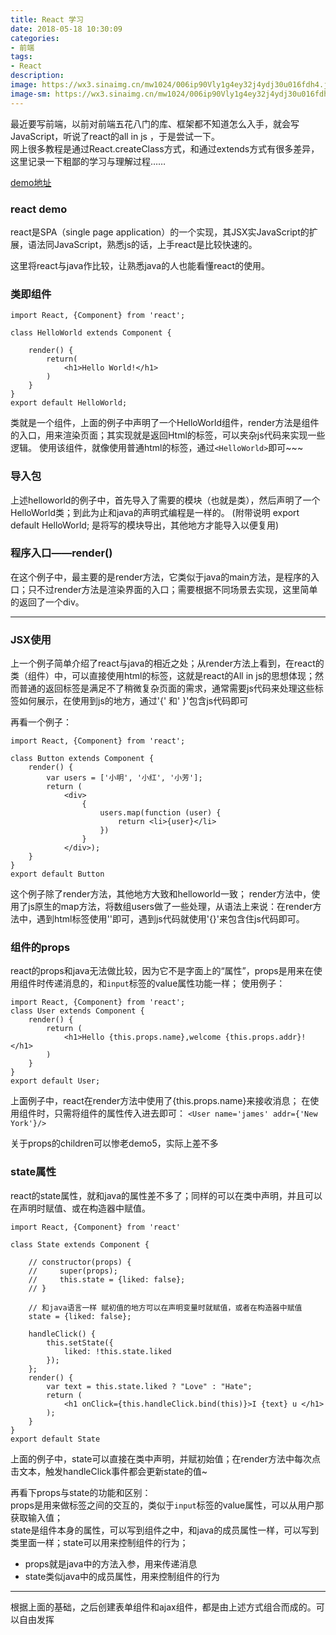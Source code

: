 ```yaml
---
title: React 学习
date: 2018-05-18 10:30:09
categories:
- 前端
tags:
- React
description:
image: https://wx3.sinaimg.cn/mw1024/006ip90Vly1g4ey32j4ydj30u016fdh4.jpg
image-sm: https://wx3.sinaimg.cn/mw1024/006ip90Vly1g4ey32j4ydj30u016fdh4.jpg
---  
```


最近要写前端，以前对前端五花八门的库、框架都不知道怎么入手，就会写JavaScript，听说了react的all in js ，于是尝试一下。  
网上很多教程是通过React.createClass方式，和通过extends方式有很多差异，这里记录一下粗鄙的学习与理解过程……  

[demo地址](https://github.com/pibicha/react_demo)
### react demo

react是SPA（single page application）的一个实现，其JSX实JavaScript的扩展，语法同JavaScript，熟悉js的话，上手react是比较快速的。

这里将react与java作比较，让熟悉java的人也能看懂react的使用。

### 类即组件
```react
import React, {Component} from 'react';

class HelloWorld extends Component {

    render() {
        return(
            <h1>Hello World!</h1>
        )
    }
}
export default HelloWorld;
```
类就是一个组件，上面的例子中声明了一个HelloWorld组件，render方法是组件的入口，用来渲染页面；其实现就是返回Html的标签，可以夹杂js代码来实现一些逻辑。
使用该组件，就像使用普通html的标签，通过`<HelloWorld>`即可~~~
### 导入包
上述helloworld的例子中，首先导入了需要的模块（也就是类），然后声明了一个HelloWorld类；到此为止和java的声明式编程是一样的。
(附带说明 export default HelloWorld; 是将写的模块导出，其他地方才能导入以便复用)
### 程序入口——render()
在这个例子中，最主要的是render方法，它类似于java的main方法，是程序的入口；只不过render方法是渲染界面的入口；需要根据不同场景去实现，这里简单的返回了一个div。


---

### JSX使用
上一个例子简单介绍了react与java的相近之处；从render方法上看到，在react的类（组件）中，可以直接使用html的标签，这就是react的All in js的思想体现；然而普通的返回标签是满足不了稍微复杂页面的需求，通常需要js代码来处理这些标签如何展示，在使用到js的地方，通过'{' 和' }'包含js代码即可

再看一个例子：
```react
import React, {Component} from 'react';

class Button extends Component {
    render() {
        var users = ['小明', '小红', '小芳'];
        return (
            <div>
                {
                    users.map(function (user) {
                        return <li>{user}</li>
                    })
                }
            </div>);
    }
}
export default Button
```

这个例子除了render方法，其他地方大致和helloworld一致；
render方法中，使用了js原生的map方法，将数组users做了一些处理，从语法上来说：在render方法中，遇到html标签使用'<xx>'即可，遇到js代码就使用'{}'来包含住js代码即可。

### 组件的props
react的props和java无法做比较，因为它不是字面上的“属性”，props是用来在使用组件时传递消息的，和`input`标签的value属性功能一样；
使用例子：
```react
import React, {Component} from 'react';
class User extends Component {
    render() {
        return (
            <h1>Hello {this.props.name},welcome {this.props.addr}!</h1>
        )
    }
}
export default User;
```
上面例子中，react在render方法中使用了{this.props.name}来接收消息；
在使用组件时，只需将组件的属性传入进去即可：
`<User name='james' addr={'New York'}/>`

关于props的children可以惨老demo5，实际上差不多

### state属性
react的state属性，就和java的属性差不多了；同样的可以在类中声明，并且可以在声明时赋值、或在构造器中赋值。
```react
import React, {Component} from 'react'

class State extends Component {

    // constructor(props) {
    //     super(props);
    //     this.state = {liked: false};
    // }

    // 和java语言一样 赋初值的地方可以在声明变量时就赋值，或者在构造器中赋值
    state = {liked: false};

    handleClick() {
        this.setState({
            liked: !this.state.liked
        });
    };
    render() {
        var text = this.state.liked ? "Love" : "Hate";
        return (
            <h1 onClick={this.handleClick.bind(this)}>I {text} u </h1>
        );
    }
}
export default State
```
上面的例子中，state可以直接在类中声明，并赋初始值；在render方法中每次点击文本，触发handleClick事件都会更新state的值~

再看下props与state的功能和区别：  
props是用来做标签之间的交互的，类似于`input`标签的value属性，可以从用户那获取输入值；  
state是组件本身的属性，可以写到组件之中，和java的成员属性一样，可以写到类里面一样；state可以用来控制组件的行为；  

- props就是java中的方法入参，用来传递消息
- state类似java中的成员属性，用来控制组件的行为

---
根据上面的基础，之后创建表单组件和ajax组件，都是由上述方式组合而成的。可以自由发挥
